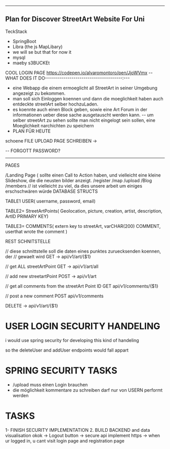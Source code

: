 -------------------------------------------------------
Plan for Discover StreetArt Website For Uni
--------------------------------------------------------

TeckStack
- SpringBoot
- Libra (the js MapLibary)
- we will se but that for now it
- mysql
- maeby s3BUCKEt

 COOL LOGIN PAGE https://codepen.io/alvaromontoro/pen/JjoWVmx
--WHAT DOES IT DO--------------------------------------:---

- eine Webapp die einem ermoeglicht all StreetArt in seiner Umgebung angezeigt zu bekommen.
- man soll sich Einloggen koennen und dann die moeglichkeit haben auch entdeckte streetArt selber hochzuLaden.
- es koennte auch einen Block geben, sowie eine Art Forum in der informationen ueber diese sache ausgetauscht werden kann.
-- um selber streetArt zu sehen sollte man nicht eingelogt sein sollen,
eine Moeglichkeit narchichten zu speichern
- PLAN FÜR HEUTE 

schoene FILE UPLOAD PAGE SCHREIBEN -> 

-- FORGOTT PASSWORD?


----------------------------------------------------------


PAGES

/Landing Page ( sollte einen Call to Action haben, und vielleicht eine kleine Slideshow, die die neusten bilder anzeigt.
/register
/map
/upload
/Blog 
/members // ist vielleicht zu viel, da dies unsere arbeit um einiges erschschwären würde
DATABASE STRUCTS

TABLE1 USER( username, password, email) 

TABLE2= StreetArtPoints( Geolocation, picture, creation, artist, description, ArtID PRIMARY KEY)


TABLE3= COMMENTS( extern key to streetArt, varCHAR(200) COMMENT, userthat wrote the comment )


REST SCHNITSTELLE


// diese schnittstelle soll die daten eines punktes zuruecksenden koennen, der // gewaelt wird
GET -> api/v1/art/{$1}


// get ALL streetArtPoint
GET -> api/v1/art/all

// add new streetartPoint
POST -> api/v1/art

// get all comments from the streetArt Point ID
GET api/v1/comments/{$1} 


// post a new comment
POST api/v1/comments




DELETE -> api/v1/art/{$1}





# USER LOGIN SECURITY HANDELING

i would use spring security for developing this kind of handeling

so the deleteUser and addUser endpoints would fall appart


# SPRING SECURITY TASKS


- /upload muss einen Login brauchen
- die möglichkeit kommentare zu schreiben darf nur von USERN performt werden

# TASKS

1- FINISH SECURITY IMPLEMENTATION
2. BUILD BACKEND and data visualisation
okok -> Logout button
-> secure api
implement https 
-> when ur logged in, u cant visit login page and registration page






